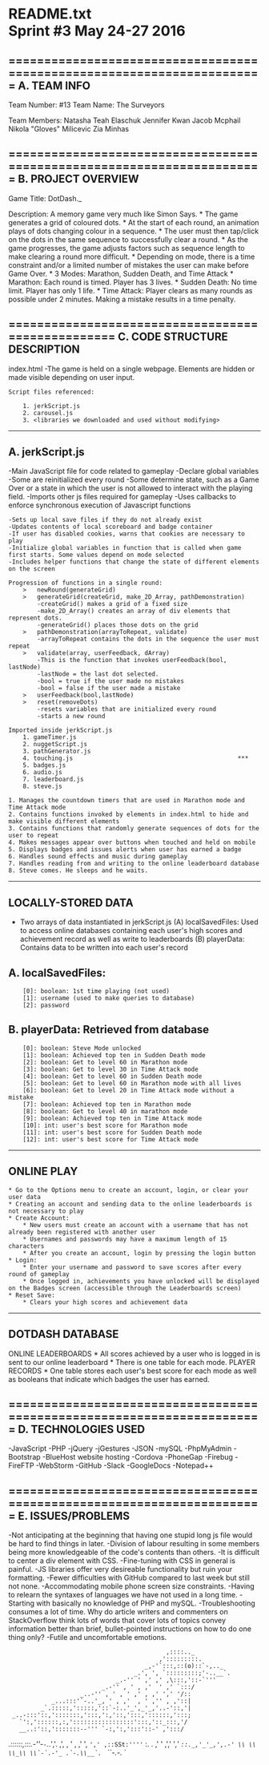 README.txt	
Sprint #3							May 24-27 2016
=======================================================================
=======================================================================
A. 	TEAM INFO
-----------------------------------------------------------------------
Team Number:	#13 
Team Name: 		The Surveyors

Team Members:	Natasha Teah Elaschuk
				Jennifer Kwan
				Jacob Mcphail
				Nikola "Gloves" Milicevic
				Zia Minhas

=======================================================================
B.	PROJECT OVERVIEW
-----------------------------------------------------------------------
Game Title: 	DotDash._

Description: 	A memory game very much like Simon Says. 
	*	The game generates a grid of coloured dots. 
	*	At the start of each round, an animation plays of dots changing colour in a sequence. 
	*	The user must then tap/click on the dots in the same sequence to successfully clear a round. 
	*	As the game progresses, the game adjusts factors such as sequence length to make clearing a round more difficult. 
	*	Depending on mode, there is a time constraint and/or a limited number of mistakes the user can make before Game Over. 
	*	3 Modes: Marathon, Sudden Death, and Time Attack
		*	Marathon: Each round is timed. Player has 3 lives.
		* 	Sudden Death: No time limit. Player has only 1 life.
		*	Time Attack: Player clears as many rounds as possible under 2 minutes. Making a mistake results in a time penalty.
	
==================================================
C.	CODE STRUCTURE DESCRIPTION
-----------------------------------------------------------------------
index.html
	-The game is held on a single webpage. Elements are hidden or made visible depending on user input.
	
	Script files referenced: 
		
		1. jerkScript.js
		2. carousel.js
		3. <libraries we downloaded and used without modifying>
	
-----------------------
A. jerkScript.js
-----------------------
-Main JavaScript file for code related to gameplay
-Declare global variables
	-Some are reinitialized every round
	-Some determine state, such as a Game Over or a state in which the user is not allowed to interact with the playing field.
-Imports other js files required for gameplay
-Uses callbacks to enforce synchronous execution of Javascript functions

	-Sets up local save files if they do not already exist
	-Updates contents of local scoreboard and badge container
	-If user has disabled cookies, warns that cookies are necessary to play
	-Initialize global variables in function that is called when game first starts. Some values depend on mode selected
	-Includes helper functions that change the state of different elements on the screen
	
	Progression of functions in a single round:
		>	newRound(generateGrid)
		>	generateGrid(createGrid, make_2D_Array, pathDemonstration)
			-createGrid() makes a grid of a fixed size
			-make_2D_Array() creates an array of div elements that represent dots. 
			-generateGrid() places those dots on the grid
		>	pathDemonstration(arrayToRepeat, validate)
			-arrayToRepeat contains the dots in the sequence the user must repeat
		>	validate(array, userFeedback, dArray)
			-This is the function that invokes userFeedback(bool, lastNode)
			-lastNode = the last dot selected.
			-bool = true if the user made no mistakes
			-bool = false if the user made a mistake
		>	userFeedback(bool,lastNode)
		>	reset(removeDots)
			-resets variables that are initialized every round
			-starts a new round
	
	Imported inside jerkScript.js
		1. gameTimer.js
		2. nuggetScript.js
		3. pathGenerator.js
		4. touching.js                                              ***
		5. badges.js
		6. audio.js
		7. leaderboard.js
		8. steve.js
		
	1. Manages the countdown timers that are used in Marathon mode and Time Attack mode
	2. Contains functions invoked by elements in index.html to hide and make visible different elements
	3. Contains functions that randomly generate sequences of dots for the user to repeat
	4. Makes messages appear over buttons when touched and held on mobile
	5. Displays badges and issues alerts when user has earned a badge
	6. Handles sound effects and music during gameplay
	7. Handles reading from and writing to the online leaderboard database
	8. Steve comes. He sleeps and he waits.

-----------------------
LOCALLY-STORED DATA
-----------------------
* Two arrays of data instantiated in jerkScript.js
(A) localSavedFiles: Used to access online databases containing each user's high scores and achievement record as well as write to leaderboards
(B) playerData: Contains data to be written into each user's record

A. 	localSavedFiles:
-----------------------
		[0]: boolean: 1st time playing (not used)
		[1]: username (used to make queries to database)
		[2]: password
	
B.	playerData: Retrieved from database
----------------------------------------------
		[0]: boolean: Steve Mode unlocked
		[1]: boolean: Achieved top ten in Sudden Death mode
		[2]: boolean: Get to level 60 in Marathon mode
		[3]: boolean: Get to level 30 in Time Attack mode
		[4]: boolean: Get to level 60 in Sudden Death mode
		[5]: boolean: Get to level 60 in Marathon mode with all lives
		[6]: boolean: Get to level 20 in Time Attack mode without a mistake
		[7]: boolean: Achieved top ten in Marathon mode
		[8]: boolean: Get to level 40 in marathon mode
		[9]: boolean: Achieved top ten in Time Attack mode
		[10]: int: user's best score for Marathon mode
		[11]: int: user's best score for Sudden Death mode
		[12]: int: user's best score for Time Attack mode

-----------------------
ONLINE PLAY
-----------------------
	* Go to the Options menu to create an account, login, or clear your user data
	* Creating an account and sending data to the online leaderboards is not necessary to play
	* Create Account: 
		* New users must create an account with a username that has not already been registered with another user
		* Usernames and passwords may have a maximum length of 15 characters
		* After you create an account, login by pressing the login button
	* Login: 
		* Enter your username and password to save scores after every round of gameplay
		* Once logged in, achievements you have unlocked will be displayed on the Badges screen (accessible through the Leaderboards screen)
	* Reset Save:
		* Clears your high scores and achievement data

-----------------------		
DOTDASH DATABASE
-----------------------
ONLINE LEADERBOARDS
	* All scores achieved by a user who is logged in is sent to our online leaderboard
	* There is one table for each mode.
PLAYER RECORDS
	* One table stores each user's best score for each mode as well as booleans that indicate which badges the user has earned.
	
=======================================================================
D.	TECHNOLOGIES USED
-----------------------------------------------------------------------
-JavaScript
-PHP
-jQuery
-jGestures
-JSON
-mySQL 
-PhpMyAdmin
-Bootstrap
-BlueHost website hosting
-Cordova
-PhoneGap
-Firebug
-FireFTP
-WebStorm
-GitHub
-Slack
-GoogleDocs
-Notepad++

=======================================================================
E.	ISSUES/PROBLEMS
-----------------------------------------------------------------------
-Not anticipating at the beginning that having one stupid long js file would be hard to find things in later.
-Division of labour resulting in some members being more knowledgeable of the code's contents than others.
-It is difficult to center a div element with CSS.
-Fine-tuning with CSS in general is painful.
-JS libraries offer very desireable functionality but ruin your formatting.
-Fewer difficulties with GitHub compared to last week but still not none.
-Accommodating mobile phone screen size constraints.
-Having to relearn the syntaxes of languages we have not used in a long time. 
-Starting with basically no knowledge of PHP and mySQL.
-Troubleshooting consumes a lot of time. Why do article writers and commenters on StackOverflow think lots of words that cover lots of topics convey information better than brief, bullet-pointed instructions on how to do one thing only?
-Futile and uncomfortable emotions.

												,::::.._
                                              ,':::::::::.
                                          ​_,-'`:::,::(o)::`-,.._​
                                       _.', ', `:::::::::;'-..__`.
                                  _.-'' ' ,' ,' ,\:::,'::-`'''
                              _.-'' , ' , ,'  ' ,' `:::/
                        _..-'' , ' , ' ,' , ,' ',' '/::
                ​_...:::'`-..'_​, ' , ,'  , ' ,'' , ,'::|
             ​_`.:::::,':::::,'::`-:..'_​',​_'_​,'..-'::,'|
     _..-:::'::,':::::::,':::,':,'::,':::,'::::::,':::;
       `':,'::::::,:,':::::::::::::::::':::,'::_:::,'/
       __..:'::,':::::::--''' `-:,':,':::'::-' ,':::/
  ​_.::::::,:::.-''-`-`..'_​,'. ,',  , ' , ,'  ', `','
,::SSt:''''`                 \:. . ,' '  ,',' '_,'
                              ``::.​_,'_​'_,',.-'
                                  \\ \\
                                   \\_\\
                                    \\`-`.-'_
                                 .`-.\\__`. ``
                                    ``-.-._
                                        `
